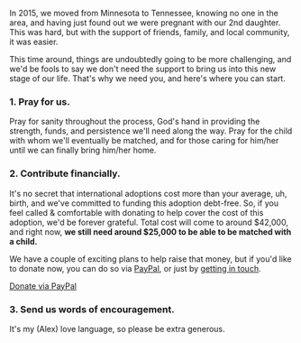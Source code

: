 In 2015, we moved from Minnesota to Tennessee, knowing no one in the area, and having just found out we were pregnant with our 2nd daughter. This was hard, but with the support of friends, family, and local community, it was easier.

This time around, things are undoubtedly going to be more challenging, and we'd be fools to say we don't need the support to bring us into this new stage of our life. That's why we need you, and here's where you can start.

### 1. Pray for us.
Pray for sanity throughout the process, God's hand in providing the strength, funds, and persistence we'll need along the way. Pray for the child with whom we'll eventually be matched, and for those caring for him/her until we can finally bring him/her home.

### 2. Contribute financially.
It's no secret that international adoptions cost more than your average, uh, birth, and we've committed to funding this adoption debt-free. So, if you feel called & comfortable with donating to help cover the cost of this adoption, we'd be forever grateful. Total cost will come to around $42,000, and right now, **we still need around $25,000 to be able to be matched with a child.**

We have a couple of exciting plans to help raise that money, but if you'd like to donate now, you can do so via <a href="https://www.paypal.me/alexmacarthur" target="_blank">PayPal</a>, or just by [getting in touch](https://macarthur.me/contact).

<a href="https://paypal.me/alexmacarthur" target="_blank" class="Button">Donate via PayPal</a>

### 3. Send us words of encouragement.
It's my (Alex) love language, so please be extra generous.
